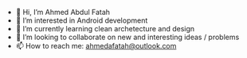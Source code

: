 - 👋 Hi, I’m Ahmed Abdul Fatah
- 👀 I’m interested in Android development
- 🌱 I’m currently learning clean archetecture and design 
- 💞️ I’m looking to collaborate on new and interesting ideas / problems
- 📫 How to reach me: ahmedafatah@outlook.com

<!---
xxqxpxx/xxqxpxx is a ✨ special ✨ repository because its `README.md` (this file) appears on your GitHub profile.
You can click the Preview link to take a look at your changes.
--->
